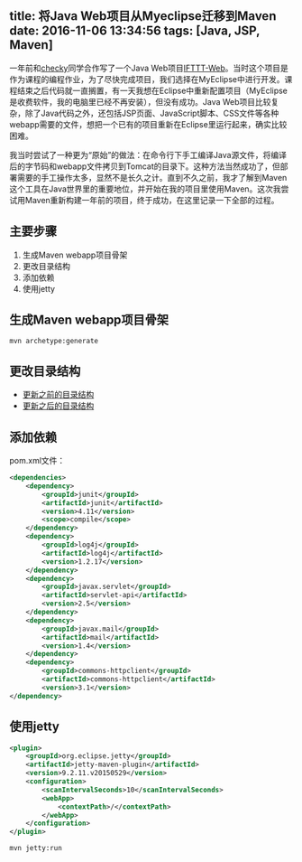 title: 将Java Web项目从Myeclipse迁移到Maven
date: 2016-11-06 13:34:56
tags: [Java, JSP, Maven]
---

一年前和[checky](https://github.com/checkyh)同学合作写了一个Java Web项目[IFTTT-Web](https://github.com/nettee/IFTTT-Web)。当时这个项目是作为课程的编程作业，为了尽快完成项目，我们选择在MyEclipse中进行开发。课程结束之后代码就一直搁置，有一天我想在Eclipse中重新配置项目（MyEclipse是收费软件，我的电脑里已经不再安装），但没有成功。Java Web项目比较复杂，除了Java代码之外，还包括JSP页面、JavaScript脚本、CSS文件等各种webapp需要的文件，想把一个已有的项目重新在Eclipse里运行起来，确实比较困难。

我当时尝试了一种更为“原始”的做法：在命令行下手工编译Java源文件，将编译后的字节码和webapp文件拷贝到Tomcat的目录下。这种方法当然成功了，但部署需要的手工操作太多，显然不是长久之计。直到不久之前，我才了解到Maven这个工具在Java世界里的重要地位，并开始在我的项目里使用Maven。这次我尝试用Maven重新构建一年前的项目，终于成功，在这里记录一下全部的过程。

## 主要步骤

1. 生成Maven webapp项目骨架
1. 更改目录结构
1. 添加依赖
1. 使用jetty

## 生成Maven webapp项目骨架

```Shell
mvn archetype:generate
```

## 更改目录结构

+ [更新之前的目录结构](https://github.com/nettee/IFTTT-Web/tree/629f50ed92b755294b29ab90f79604700d4739e8)
+ [更新之后的目录结构](https://github.com/nettee/IFTTT-Web/tree/b4af1ab6926b20cf8d6a557d47216513260c4356)

## 添加依赖

pom.xml文件：

```XML
<dependencies>
	<dependency>
		<groupId>junit</groupId>
		<artifactId>junit</artifactId>
		<version>4.11</version>
		<scope>compile</scope>
	</dependency>
	<dependency>
		<groupId>log4j</groupId>
		<artifactId>log4j</artifactId>
		<version>1.2.17</version>
	</dependency>
	<dependency>
		<groupId>javax.servlet</groupId>
		<artifactId>servlet-api</artifactId>
		<version>2.5</version>
	</dependency>
	<dependency>
		<groupId>javax.mail</groupId>
		<artifactId>mail</artifactId>
		<version>1.4</version>
	</dependency>
	<dependency>
		<groupId>commons-httpclient</groupId>
		<artifactId>commons-httpclient</artifactId>
		<version>3.1</version>
</dependency>
```

## 使用jetty

```XML
<plugin>
	<groupId>org.eclipse.jetty</groupId>
	<artifactId>jetty-maven-plugin</artifactId>
	<version>9.2.11.v20150529</version>
	<configuration>
		<scanIntervalSeconds>10</scanIntervalSeconds>
		<webApp>
			<contextPath>/</contextPath>
		</webApp>
	</configuration>
</plugin>
```

```Shell
mvn jetty:run
```
